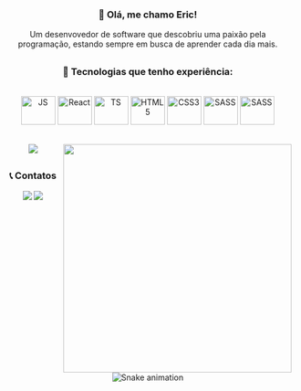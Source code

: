 <div align="center">
    
### 👋 Olá, me chamo Eric! 

Um desenvovedor de software que descobriu uma paixão pela programação, estando sempre em busca de aprender cada dia mais. 

##

### 🚀 Tecnologias que tenho experiência:

<div style="display: inline_block"><br>

<img align="center" title="JS" alt="JS" height="50" width="60" src="https://cdn.jsdelivr.net/gh/devicons/devicon/icons/javascript/javascript-original.svg" />
<img align="center" title="React" alt="React" height="50" width="60" src="https://cdn.jsdelivr.net/gh/devicons/devicon/icons/react/react-original.svg" />
<img align="center" title="TS" alt="TS" height="50" width="60" src="https://cdn.jsdelivr.net/gh/devicons/devicon/icons/typescript/typescript-original.svg" />
<img align="center" title="HTML5" alt="HTML5" height="50" width="60" src="https://cdn.jsdelivr.net/gh/devicons/devicon/icons/html5/html5-original.svg" />
<img align="center" title="CSS3" alt="CSS3" height="50" width="60" src="https://cdn.jsdelivr.net/gh/devicons/devicon/icons/css3/css3-original.svg" /> 
<img align="center" title="SASS" alt="SASS" height="50" width="60" src="https://cdn.jsdelivr.net/gh/devicons/devicon/icons/sass/sass-original.svg" />
<img align="center" title="SASS" alt="SASS" height="50" width="60" src="https://cdn.jsdelivr.net/gh/devicons/devicon/icons/git/git-original.svg" /> 
    
</div><br><br>

<div align="center">
    <a href="https://github.com/ericDK89"></a>
    <img align="center" src="https://github-readme-stats.vercel.app/api/top-langs/?username=ericDK89&theme=aura" />
    <img align="right" width="400" src="https://c.tenor.com/UttC4AITYR4AAAAd/full-stack-developer.gif" /> 
</div>
       
##

<div> 
    
### 📞 Contatos
    
  <a href = "mailto:ericthr42@gmail.com"><img src="https://img.shields.io/badge/Gmail-D14836?style=for-the-badge&logo=gmail&logoColor=white" target="_blank"></a>
  <a href="https://www.linkedin.com/in/eric-macedo-9b47601b1/" target="_blank"><img src="https://img.shields.io/badge/-LinkedIn-%230077B5?style=for-the-badge&logo=linkedin&logoColor=white" target="_blank"></a>  
</div>

##

![Snake animation](https://github.com/alexandresaints/alexandresaints/blob/output/github-contribution-grid-snake.svg)
</div>
